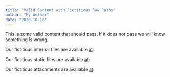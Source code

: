 ```yaml
---
title: "Valid Content with Fictitious Raw Paths"
author: "My Author"
date: "2020-10-16"
---
```

This is some valid content that should pass. If it does not pass we will know something is wrong.

Our fictitious internal files are available [at]({filename}/path/to/file):

Our fictitious static files are available [at]({static}/path/to/file):

Our fictitious attachments are available [at]({attach}path/to/file):
